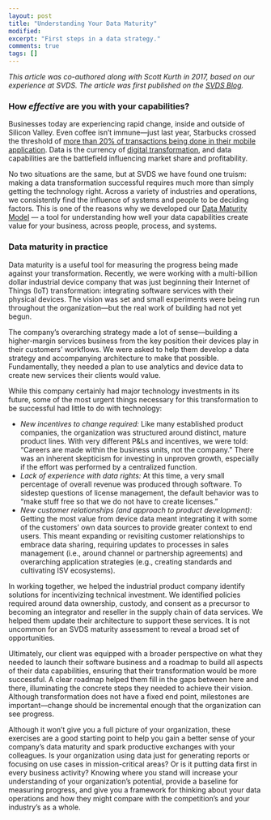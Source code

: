 ```yaml
---
layout: post
title: "Understanding Your Data Maturity"
modified:
excerpt: "First steps in a data strategy."
comments: true
tags: []
---
```



*This article was co-authored along with Scott Kurth in 2017, based on our experience at SVDS. The article was first published on the [SVDS Blog][0].*

### How *effective* are you with your capabilities?

Businesses today are experiencing rapid change, inside and outside of Silicon Valley. Even coffee isn’t immune—just last year, Starbucks crossed the threshold of [more than 20% of transactions being done in their mobile application][1]. Data is the currency of [digital transformation][2], and data capabilities are the battlefield influencing market share and profitability.

No two situations are the same, but at SVDS we have found one truism: making a data transformation successful requires much more than simply getting the technology right. Across a variety of industries and operations, we consistently find the influence of systems and people to be deciding factors. This is one of the reasons why we developed our [Data Maturity Model][3] — a tool for understanding how well your data capabilities create value for your business, across people, process, and systems.

### Data maturity in practice

Data maturity is a useful tool for measuring the progress being made against your transformation. Recently, we were working with a multi-billion dollar industrial device company that was just beginning their Internet of Things (IoT) transformation: integrating software services with their physical devices. The vision was set and small experiments were being run throughout the organization—but the real work of building had not yet begun.

The company’s overarching strategy made a lot of sense—building a higher-margin services business from the key position their devices play in their customers’ workflows. We were asked to help them develop a data strategy and accompanying architecture to make that possible. Fundamentally, they needed a plan to use analytics and device data to create new services their clients would value.

While this company certainly had major technology investments in its future, some of the most urgent things necessary for this transformation to be successful had little to do with technology:
* *New incentives to change required:* Like many established product companies, the organization was structured around distinct, mature product lines. With very different P&Ls and incentives, we were told: “Careers are made within the business units, not the company.” There was an inherent skepticism for investing in unproven growth, especially if the effort was performed by a centralized function.
* *Lack of experience with data rights:* At this time, a very small percentage of overall revenue was produced through software. To sidestep questions of license management, the default behavior was to “make stuff free so that we do not have to create licenses.”
* *New customer relationships (and approach to product development):* Getting the most value from device data meant integrating it with some of the customers’ own data sources to provide greater context to end users. This meant expanding or revisiting customer relationships to embrace data sharing, requiring updates to processes in sales management (i.e., around channel or partnership agreements) and overarching application strategies (e.g., creating standards and cultivating ISV ecosystems).

In working together, we helped the industrial product company identify solutions for incentivizing technical investment. We identified policies required around data ownership, custody, and consent as a precursor to becoming an integrator and reseller in the supply chain of data services. We helped them update their architecture to support these services. It is not uncommon for an SVDS maturity assessment to reveal a broad set of opportunities.

Ultimately, our client was equipped with a broader perspective on what they needed to launch their software business and a roadmap to build all aspects of their data capabilities, ensuring that their transformation would be more successful. A clear roadmap helped them fill in the gaps between here and there, illuminating the concrete steps they needed to achieve their vision. Although transformation does not have a fixed end point, milestones are important—change should be incremental enough that the organization can see progress.

Although it won’t give you a full picture of your organization, these exercises are a good starting point to help you gain a better sense of your company’s data maturity and spark productive exchanges with your colleagues. Is your organization using data just for generating reports or focusing on use cases in mission-critical areas? Or is it putting data first in every business activity? Knowing where you stand will increase your understanding of your organization’s potential, provide a baseline for measuring progress, and give you a framework for thinking about your data operations and how they might compare with the competition’s and your industry’s as a whole.

[0]: https://www.svds.com/understanding-your-data-maturity/
[1]: https://www.bloomberg.com/news/articles/2016-03-30/starbucks-takes-its-pioneering-mobile-phone-app-to-grande-level
[2]: https://svds.com/optimizing-your-digital-strategy/
[3]: https://svds.com/what-are-you-doing-with-your-data/